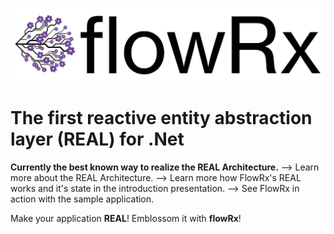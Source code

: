 ![FlowRx](./logo.png)

# The first reactive entity abstraction layer (REAL) for .Net

**Currently the best known way to realize the REAL Architecture.**
--> Learn more about the REAL Architecture.
--> Learn more how FlowRx's REAL works and it's state in the introduction presentation.
--> See FlowRx in action with the sample application.

Make your application **REAL**! Emblossom it with **flowRx**!
